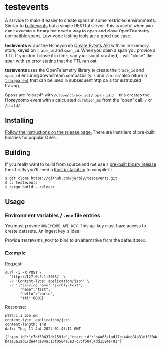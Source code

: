 # testevents

A service to make it easier to create spans in some restricted environments. Similar to [buildevents](https://github.com/honeycombio/buildevents/tree/main) but a simple RESTful server. This is useful when you can't execute a binary but need a way to open and close OpenTelemetry compatible spans. Low-code testing tools are a good use case.

**testevents** wraps the Honeycomb [Create Events API](https://docs.honeycomb.io/api/tag/Events#operation/createEvents) with an in-memory store, keyed on `trace_id` and `span_id`. When you open a span you provide a TTL. If you don't close it in time, say your script crashed, it will "close" the span with an error stating that the TTL ran out.

**testevents** uses the OpenTelemetry library to create the `trace_id` and `span_id` ensuring downstream compatibility. `/` and `/child/` also return a [`traceparent`](https://www.w3.org/TR/trace-context/#traceparent-header-field-values) that can be used in subsequent http calls for distributed tracing.

Spans are "closed" with `/close/{trace_id}/{span_id}/` - this creates the Honeycomb event with a calculated `duration_ms` from the "open" call: `/` or `/child/`.

## Installing

[Follow the instructions on the release page.](https://github.com/jerbly/testevents/releases) There are installers of pre-built binaries for popular OSes.

## Building

If you really want to build from source and not use a [pre-built binary release](https://github.com/jerbly/testevents/releases) then firstly you'll need a
[Rust installation](https://www.rust-lang.org/) to compile it:

```shell
$ git clone https://github.com/jerbly/testevents.git
$ cd testevents
$ cargo build --release
```

## Usage

### Environment variables / `.env` file entries

You must provide `HONEYCOMB_API_KEY`. This api key must have access to create datasets. An ingest key is ideal.

Provide `TESTEVENTS_PORT` to bind to an alternative from the default `3003`.

### Example

Request:
```shell
curl -i -X POST \
  'http://127.0.0.1:3003/' \
  -H 'Content-Type: application/json' \
  -d '{"service_name":"jerbly-test", 
       "name":"test", 
       "hello":"world", 
       "ttl":6000}'
```
Response:
```shell
HTTP/1.1 200 OK
content-type: application/json
content-length: 148
date: Thu, 11 Jul 2024 01:43:11 GMT

{"span_id":"c7bf50437dd159fe","trace_id":"b4a65a1ad17de44ce84a31df0504e5e3","traceparent":"00-b4a65a1ad17de44ce84a31df0504e5e3-c7bf50437dd159fe-01"}
```